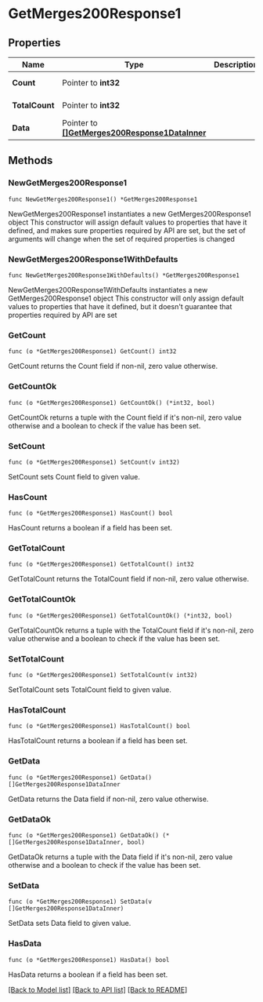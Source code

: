 # GetMerges200Response1

## Properties

Name | Type | Description | Notes
------------ | ------------- | ------------- | -------------
**Count** | Pointer to **int32** |  | [optional] [readonly] 
**TotalCount** | Pointer to **int32** |  | [optional] [readonly] 
**Data** | Pointer to [**[]GetMerges200Response1DataInner**](GetMerges200Response1DataInner.md) |  | [optional] [readonly] 

## Methods

### NewGetMerges200Response1

`func NewGetMerges200Response1() *GetMerges200Response1`

NewGetMerges200Response1 instantiates a new GetMerges200Response1 object
This constructor will assign default values to properties that have it defined,
and makes sure properties required by API are set, but the set of arguments
will change when the set of required properties is changed

### NewGetMerges200Response1WithDefaults

`func NewGetMerges200Response1WithDefaults() *GetMerges200Response1`

NewGetMerges200Response1WithDefaults instantiates a new GetMerges200Response1 object
This constructor will only assign default values to properties that have it defined,
but it doesn't guarantee that properties required by API are set

### GetCount

`func (o *GetMerges200Response1) GetCount() int32`

GetCount returns the Count field if non-nil, zero value otherwise.

### GetCountOk

`func (o *GetMerges200Response1) GetCountOk() (*int32, bool)`

GetCountOk returns a tuple with the Count field if it's non-nil, zero value otherwise
and a boolean to check if the value has been set.

### SetCount

`func (o *GetMerges200Response1) SetCount(v int32)`

SetCount sets Count field to given value.

### HasCount

`func (o *GetMerges200Response1) HasCount() bool`

HasCount returns a boolean if a field has been set.

### GetTotalCount

`func (o *GetMerges200Response1) GetTotalCount() int32`

GetTotalCount returns the TotalCount field if non-nil, zero value otherwise.

### GetTotalCountOk

`func (o *GetMerges200Response1) GetTotalCountOk() (*int32, bool)`

GetTotalCountOk returns a tuple with the TotalCount field if it's non-nil, zero value otherwise
and a boolean to check if the value has been set.

### SetTotalCount

`func (o *GetMerges200Response1) SetTotalCount(v int32)`

SetTotalCount sets TotalCount field to given value.

### HasTotalCount

`func (o *GetMerges200Response1) HasTotalCount() bool`

HasTotalCount returns a boolean if a field has been set.

### GetData

`func (o *GetMerges200Response1) GetData() []GetMerges200Response1DataInner`

GetData returns the Data field if non-nil, zero value otherwise.

### GetDataOk

`func (o *GetMerges200Response1) GetDataOk() (*[]GetMerges200Response1DataInner, bool)`

GetDataOk returns a tuple with the Data field if it's non-nil, zero value otherwise
and a boolean to check if the value has been set.

### SetData

`func (o *GetMerges200Response1) SetData(v []GetMerges200Response1DataInner)`

SetData sets Data field to given value.

### HasData

`func (o *GetMerges200Response1) HasData() bool`

HasData returns a boolean if a field has been set.


[[Back to Model list]](../README.md#documentation-for-models) [[Back to API list]](../README.md#documentation-for-api-endpoints) [[Back to README]](../README.md)


